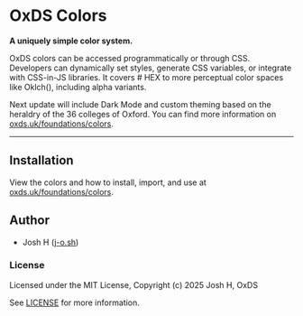 # OxDS Colors

**A uniquely simple color system.**

OxDS colors can be accessed programmatically or through CSS. Developers can dynamically set styles, generate CSS variables, or integrate with CSS-in-JS libraries. It covers # HEX to more perceptual color spaces like Oklch(), including alpha variants. 

Next update will include Dark Mode and custom theming based on the heraldry of the 36 colleges of Oxford. You can find more information on [oxds.uk/foundations/colors](https://oxds.uk/foundations/colors). 

---

## Installation

View the colors and how to install, import, and use at [oxds.uk/foundations/colors](https://oxds.uk/foundations/colors).



## Author

- Josh H ([j-o.sh](https://j-o.sh))

### License

Licensed under the MIT License, Copyright (c) 2025 Josh H, OxDS

See [LICENSE](./LICENSE) for more information.
